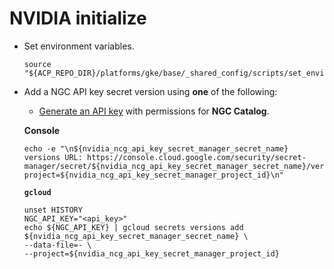 # NVIDIA initialize

- Set environment variables.

  ```shell
  source "${ACP_REPO_DIR}/platforms/gke/base/_shared_config/scripts/set_environment_variables.sh"
  ```

- Add a NGC API key secret version using **one** of the following:

  - [Generate an API key](https://org.ngc.nvidia.com/setup) with permissions for
    **NGC Catalog**.

  **Console**

  ```
  echo -e "\n${nvidia_ncg_api_key_secret_manager_secret_name} versions URL: https://console.cloud.google.com/security/secret-manager/secret/${nvidia_ncg_api_key_secret_manager_secret_name}/versions?project=${nvidia_ncg_api_key_secret_manager_project_id}\n"
  ```

  **`gcloud`**

  ```
  unset HISTORY
  NGC_API_KEY="<api_key>"
  echo ${NGC_API_KEY} | gcloud secrets versions add ${nvidia_ncg_api_key_secret_manager_secret_name} \
  --data-file=- \
  --project=${nvidia_ncg_api_key_secret_manager_project_id}
  ```
